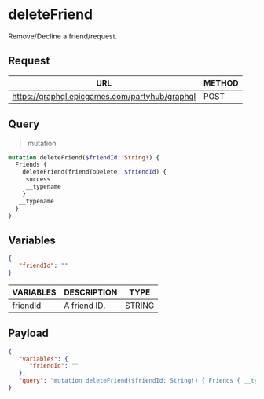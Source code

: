 # deleteFriend

Remove/Decline a friend/request.

## Request
| URL | METHOD |
| - | - |
| https://graphql.epicgames.com/partyhub/graphql | POST |

## Query
> mutation
```graphql
mutation deleteFriend($friendId: String!) {
  Friends {
    deleteFriend(friendToDelete: $friendId) {
     success
     __typename
    }
   __typename
  }
}
```

## Variables
```json
{
   "friendId": ""
}
```
| VARIABLES | DESCRIPTION | TYPE |
| - | - | - |
| friendId | A friend ID. | STRING |

## Payload
```json
{
   "variables": {
      "friendId": ""
   },
   "query": "mutation deleteFriend($friendId: String!) { Friends { __typename deleteFriend(friendToDelete: $friendId) { __typename success } } }"
}
```
